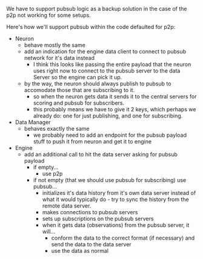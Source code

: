 We have to support pubsub logic as a backup solution in the case of the p2p not working for some setups.

Here's how we'll support pubsub within the code defaulted for p2p:

- Neuron
  - behave mostly the same
  - add an indication for the engine data client to connect to pubsub network for it's data instead
    - I think this looks like passing the entire payload that the neuron uses right now to connect to the pubsub server to the data Server so the engine can pick it up.
  - by the way, the neuron should always publish to pubsub to accomodate those that are subscribing to it.
    - so when the neuron gets data it sends it to the central servers for scoring and pubsub for subscribers.
    - this probably means we have to give it 2 keys, which perhaps we already do: one for just publishing, and one for subscribing.
- Data Manager
  - behaves exactly the same
    - we probably need to add an endpoint for the pubsub payload stuff to push it from neuron and get it to engine
- Engine
  - add an additional call to hit the data server asking for pubsub payload
    - if empty...
      - use p2p
    - if not empty (that we should use pubsub for subscribing) use pubsub...
      - initializes it's data history from it's own data server instead of what it would typically do - try to sync the history from the remote data server.
      - makes connections to pubsub servers
      - sets up subscriptions on the pubsub servers
      - when it gets data (observations) from the pubsub server, it will...
        - conform the data to the correct format (if necessary) and send the data to the data server
        - use the data as normal
